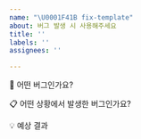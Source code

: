 ```yaml
---
name: "\U0001F41B fix-template"
about: 버그 발생 시 사용해주세요
title: ''
labels: ''
assignees: ''

---
```


🐛 어떤 버그인가요? <!-- 어떤 버그인지 간결하게 설명해주세요 -->

📋 어떤 상황에서 발생한 버그인가요? <!-- 어떤 상황에서 발생한 버그인지 설명해주세요 -->
<!-- (가능하면) Given-When-Then 형식으로 서술해주세요 -->

💡 예상 결과 <!-- 예상했던 정상적인 결과가 어떤 것이었는지 설명해주세요 -->
